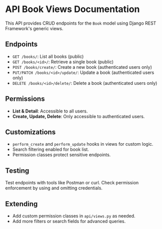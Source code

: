 # API Book Views Documentation

This API provides CRUD endpoints for the `Book` model using Django REST Framework's generic views.

## Endpoints

- `GET /books/`: List all books (public)
- `GET /books/<id>/`: Retrieve a single book (public)
- `POST /books/create/`: Create a new book (authenticated users only)
- `PUT/PATCH /books/<id>/update/`: Update a book (authenticated users only)
- `DELETE /books/<id>/delete/`: Delete a book (authenticated users only)

## Permissions

- **List & Detail**: Accessible to all users.
- **Create, Update, Delete**: Only accessible to authenticated users.

## Customizations

- `perform_create` and `perform_update` hooks in views for custom logic.
- Search filtering enabled for book list.
- Permission classes protect sensitive endpoints.

## Testing

Test endpoints with tools like Postman or curl. Check permission enforcement by using and omitting credentials.

## Extending

- Add custom permission classes in `api/views.py` as needed.
- Add more filters or search fields for advanced queries.
